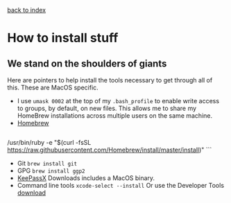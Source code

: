 ---
---
[back to index](index)
# How to install stuff
## We stand on the shoulders of giants

Here are pointers to help install the tools necessary to get through
all of this.  These are MacOS specific.


* I use `umask 0002` at the top of my `.bash_profile` to enable write
    access to groups, by default, on new files.  This allows me to share
    my HomeBrew installations across multiple users on the same machine.
* [Homebrew](https://brew.sh/)
    ```
/usr/bin/ruby -e "$(curl -fsSL https://raw.githubusercontent.com/Homebrew/install/master/install)"
    ```
* Git `brew install git`
* GPG `brew install ggp2`
* [KeePassX](https://www.keepassx.org/) Downloads includes a MacOS binary.
* Command line tools `xcode-select --install`
    Or use the Developer Tools
    [download](https://developer.apple.com/download/more/)
